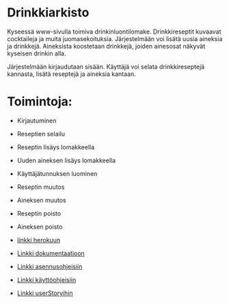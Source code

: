 # Drinkkiarkisto
Kyseessä www-sivulla toimiva drinkinluontilomake. Drinkkireseptit kuvaavat cocktaileja ja muita juomasekoituksia. Järjestelmään voi lisätä uusia aineksia ja drinkkejä. Aineksista koostetaan drinkkejä, joiden ainesosat näkyvät kyseisen drinkin alla.

Järjestelmään kirjaudutaan sisään.
Käyttäjä voi selata drinkkireseptejä kannasta, lisätä reseptejä ja aineksia kantaan.


# Toimintoja:

* Kirjautuminen
* Reseptien selailu
* Reseptin lisäys lomakkeella
* Uuden aineksen lisäys lomakkeella
* Käyttäjätunnuksen luominen
* Reseptin muutos
* Aineksen muutos
* Reseptin poisto
* Aineksen poisto


* [linkki herokuun](https://drinkkiarkisto-tsoha.herokuapp.com/)
* [Linkki dokumentaatioon](https://github.com/ollivaan/Drinkkiarkisto/tree/master/dokumentaatio)
* [Linkki asennusohjeisiin](https://github.com/ollivaan/Drinkkiarkisto/tree/master/dokumentaatio/asennusohjeet.md)
* [Linkki käyttöohjeisiin](https://github.com/ollivaan/Drinkkiarkisto/tree/master/dokumentaatio/kayttöohje.md)
* [Linkki userStoryihin](https://github.com/ollivaan/Drinkkiarkisto/blob/master/dokumentaatio/userStorys.md)


